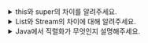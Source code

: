 <details>
<summary>this와 super의 차이를 알려주세요.</summary>
<br/>
this는 자기 자신의 메모리를 가르키거나, 생성자에서 다른 생성자를 호출할 경우에, 혹은 인스턴스 자신의 주소를 반환할 때 사용합니다.
이와 반대로 super는 상속관계에 있을 때 자식클래스에서 사용을 합니다. 자식 클래스에서 같은 이름의 데이터 멤버가 있는 경우 부모 클래스의 데이터 멤버에 액세스하거나, 부모 클래스의 기본 생성자, 혹은 매개 변수가 있는 생성자를 호출합니다. 또한 자식 클래스에서 재정의된 메서드가 있을 때, 부모 클래스의 메서드를 호출하고 싶은 경우에도 super를 사용합니다.

```java
class Animal {
    String name;

    // 부모 클래스의 생성자
    Animal(String name) {
        // this를 사용하여 인스턴스 변수와 매개변수 구분
        this.name = name;
    }

    void sound() {
        System.out.println(name + " makes a sound.");
    }
}

class Dog extends Animal {
    int age;

    // 자식 클래스의 생성자
    Dog(String name, int age) {
        // super를 사용하여 부모 클래스의 생성자 호출
        super(name);
        // this를 사용하여 인스턴스 변수와 매개변수 구분
        this.age = age;
    }

    // 부모 클래스의 메서드를 재정의
    @Override
    void sound() {
        // super를 사용하여 부모 클래스의 메서드 호출
        super.sound();
        System.out.println(name + " barks.");
    }

    void displayInfo() {
        // this를 사용하여 현재 객체의 메서드를 호출
        System.out.println("Dog's Name: " + this.name);
        System.out.println("Dog's Age: " + this.age);
    }
}

public class Main {
    public static void main(String[] args) {
        Dog dog = new Dog("Buddy", 5);
        
        // this 키워드를 사용하는 메서드
        dog.displayInfo();
        
        // super 키워드를 사용하는 메서드
        dog.sound();
    }
}
```
출력은 아래와 같다.

```md
Dog's Name: Buddy
Dog's Age: 5
Buddy makes a sound.
Buddy barks.
```
<br/>
</details>

<details>
<summary>List와 Stream의 차이에 대해 알려주세요.</summary>
<br/>
먼저 목적에 있어서 차이가 있습니다. List는 정보를 저장하는 것이 목적이라면, Stream은 데이터를 처리하는 데에 목적이 있습니다. 이러한 목적의 차이로 인해 데이터 변경의 가능성은 List에서는 있지만, Stream은 없고 저장 공간을 독립적으로 갖지 않습니다. Stream은 Lazy 실행을 구현하였기에 계산이 필요없는 데이터에는 관심이 없어 데이터 처리에서 list보다 상대적으로 빠르다는 장점이 있습니다. Stream은 또한 parallelStream을 사용하여 병렬화를 쉽게 할 수 있습니다.
<br/>
</details>

<details>
<summary>Java에서 직렬화가 무엇인지 설명해주세요.</summary>
<br/>
직렬화는 java에서 사용되는 object나 data들을 다른 컴퓨터의 java 시스템에서도 사용할 수 있도록 바이트 스트림 형태로 연속적인 데이터로 바꾸는 포맷 변환 기술입니다. JVM의 heap이나 stack 메모리에 상주하고 있는 객체 데이터를 직렬화를 통해 바이트 형태로 변환하여 외부 저장소에 저장하는 것입니다.

<br/>
<details style="margin-left: 20px;">
<summary>변환된 데이터를 다른 컴퓨터에서 어떻게 읽나요?</summary>
<br/>
직렬화된 데이터(바이트 스트림)를 네트워크나 파일 등으로부터 입력받은 후 이를 역직렬화하여 메모리에 원래의 객체를 다시 생성합니다. 이 때 기존 컴퓨터와 다른 컴퓨터는 동일한 클래스 구조를 공유하고 있어야 하고 serialVersionUID와 같은 클래스 버전이 일치해야합니다.

<br/>
</details>

<details style="margin-left: 20px;">
<summary>직렬화와 Json의 차이를 알려주세요.</summary>
<br/>
직렬화는 java에서만 사용하지만 json은 웹 뿐만 아니라 게임 등에서도 사용가능하고,
python, javascript 등 범용성 있게 사용이 가능합니다.

<br/>
</details>

<details style="margin-left: 20px;">
<summary>직렬화의 장점과 단점을 알려주세요.</summary>
<br/>
자바 직렬화의 장점은 먼저 자바에 최적화되어 있고, 자바의 reference 타입, 예를 들어 class나 interface에 대해 제약 없이 외부에 내보낼 수 있습니다.
단점으로는 직렬화는 데이터 뿐만 아니라 타입 정보, 클래스 메타 데이터 등을 가지고 있어 json에 비해 2배 이상 큽니다. 또한 역직렬화는 생성자 없이 인스턴스화가 가능하기에 보안 문제가 존재합니다.

<br/>
</details>
<br/>
</details>
